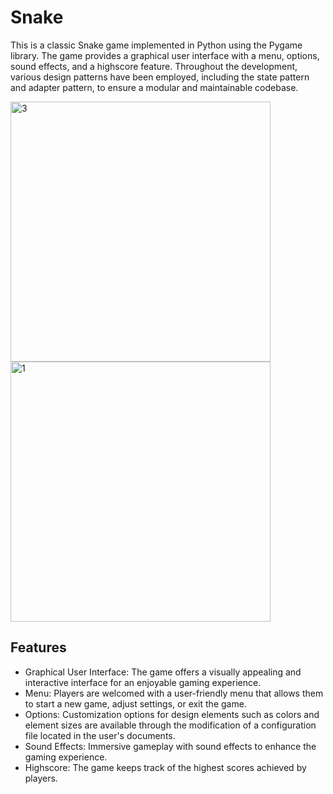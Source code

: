 # Snake
This is a classic Snake game implemented in Python using the Pygame library. The game provides a graphical user interface with a menu, options, sound effects, and a highscore feature. Throughout the development, various design patterns have been employed, including the state pattern and adapter pattern, to ensure a modular and maintainable codebase.

<img width="416" alt="3" src="https://github.com/milckywayy/Snake/assets/120181288/7dac6dee-4f6e-41e8-9d93-2d49a03ea550">
<img width="416" alt="1" src="https://github.com/milckywayy/Snake/assets/120181288/b8b0c396-822c-4400-85b3-c0e8528e4450">

## Features
- Graphical User Interface: The game offers a visually appealing and interactive interface for an enjoyable gaming experience.
- Menu: Players are welcomed with a user-friendly menu that allows them to start a new game, adjust settings, or exit the game.
- Options: Customization options for design elements such as colors and element sizes are available through the modification of a configuration file located in the user's documents.
- Sound Effects: Immersive gameplay with sound effects to enhance the gaming experience.
- Highscore: The game keeps track of the highest scores achieved by players.

